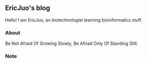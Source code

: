 ## EricJuo's blog

Hello! I am EricJuo, an biotechnologist learning bioinformatics stuff.

### About

Be Not Afraid Of Growing Slowly, Be Afriad Only Of Standing Still. 

### Note



